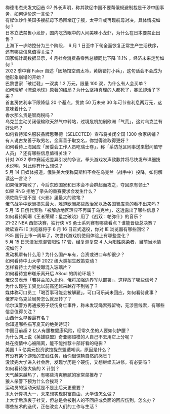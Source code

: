 梅德韦杰夫发文回击 G7 外长声明，称其敦促中国不要帮俄规避制裁是干涉中国事务，如何评价这一言论？  
有媒体炒作美国多艘航母下场围堵辽宁舰，太平洋或再现航母对决，具体情况如何？  
日本立法禁售小龙虾，国内吃货眼中的人间美味小龙虾，为什么在日本要禁止出售？  
上海下一步防控分为三个阶段， 6 月 1 日至中下旬全面恢复正常生产生活秩序，还有哪些信息值得关注？  
国家统计局数据显示，4 月社会消费品零售总额同比下降 11.1% ，经济未来走势如何？  
2022 季中赛 Faker 自述「因场馆空调太冷，黄牌错打小兵」，这句话会不会成为他形象崩塌的开始？  
巴黎世家「破烂鞋」一双卖 1.2 万元，限量 100 双，为什么有人会买单？  
如何理解《流浪地球》原著的结局？为什么坚持真理的人都死了，暴民却活了下来？  
首套房贷利率下限降低 20 个基点，贷款 50 万未来 30 年可节省利息两万元，这意味着什么？  
香水那么贵是智商税吗？  
乌克兰主动关闭俄输欧天然气中转站，过境危机加剧欧洲「气荒」，这对乌克兰有好处吗？  
如何看待知名服装品牌思莱德（SELECTED）宣布将关闭全国 1300 余家店铺？  
有人说古龙善于取男名，金庸善于取女名，你觉得谁取得更好？  
如何看待上海回应「居委会工作人员吃瑞士卷」，称「系防范区同事送来慰问值守人员」？还有哪些信息值得关注？  
针对 2022 季中赛延迟差异引发的争议，拳头游戏发声致歉并将尽快发布详细技术说明，对此你有什么想说？  
5 月 14 日媒体报道，俄驻美大使称莫斯科不会在乌克兰（战争中）投降，如何解读这一言论？  
如果俄罗斯败了，今后东欧国家和日本会不会群起而攻之，夺回原有领土?  
如果 RNG 拒绝了拳头的重赛要求会发生什么？  
须佐能乎是不是《火影》里最大的败笔？  
俄乌战争中欧洲损失最大，难道欧洲那些政治家以及各国智库真的看不出来吗？  
5 月 15 日俄代表称「被解放地区理应不再属于乌克兰」，这透露出了哪些信息？  
如何看待网曝《王者荣耀：星之破晓》用了《战双：帕弥什》的音乐？  
21-22 NBA 西部决赛，独行侠 VS 勇士系列赛有哪些看点？谁能晋级总决赛？  
微软宣布 IE 浏览器将于 6 月 16 日正式退役，你对 IE 浏览器有哪些回忆？  
PS5 国行上市一周年了，次世代游戏机使用体验上有哪些变化？  
5 月 15 日天津发现混管阳性 17 管，经复测复查 4 人为阳性感染者，目前当地情况如何？  
发动机罩有什么用？为什么国产车有，合资或进口车却很少？  
如何看待中山大学 2022 级大类招生政策变动？  
怎样看待士力架被曝混入玻璃片？  
如何看待宣布珈乐离开后 ASoul 的舆论环境？  
俄议员表示「若芬兰加入北约，俄将加强边界军队部署」，这释放了哪些信号？  
为什么现在工资比以前高还越来越存不到钱了？  
媒体称可口员工「喝百事可能会被解雇」，可口可乐尚未回应，如何看待此事？  
俄罗斯乌克兰局势怎么就反转了？  
哈尔滨警方再通报男子烧伤身亡事件，称未发现绳索残留物，无涉黑线索，有哪些信息值得关注？  
山西什么早餐最有名？  
你知道哪些描写夏天的绝美诗词?  
中国目前超 2 亿人有腰椎健康风险，经常久坐的人要如何护腰？  
为什么网上说《英雄联盟》奇亚娜超模的人自己不去用它上分呢？  
处在疫情中心被隔离，能不能推荐十部好看的电影？  
美国 1.5 亿美元投资欲拉拢东盟遭嘲讽，原因是什么？  
有没有某个游戏的支线任务，给你很惊艳自然的感觉？  
没读完大学进入社会后，发现学历是个硬伤，又想继续去进修，有必要吗？  
如何看待张大仙的 X 计划？  
天气越来越热了，有哪些清爽解腻的家常菜推荐？  
狼人杀警下预为什么会挨骂？  
运动员的运动天赋是不是比后天更重要？  
末九计算机大一，未来想实现财富自由，大学该怎么做？  
上大学后热衷于社交，但总是会被别人的不回应或负面的回应伤到，怎么办？  
哪些技术的迭代，正在改变人们的工作与生活？  
